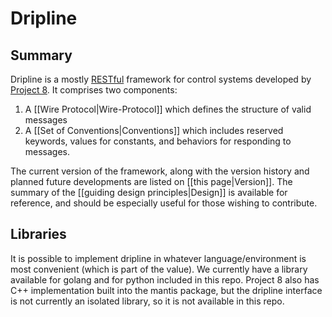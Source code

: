 # Dripline

## Summary

Dripline is a mostly [RESTful](https://ics.uci.edu/~fielding/pubs/dissertation/rest_arch_style.htm) framework for control systems developed by [Project 8](http://www.project8.org).
It comprises two components:  

1. A [[Wire Protocol|Wire-Protocol]] which defines the structure of valid messages
2. A [[Set of Conventions|Conventions]] which includes reserved keywords, values for constants, and behaviors for responding to messages.

The current version of the framework, along with the version history and planned future developments are listed on [[this page|Version]].  The summary of the [[guiding design principles|Design]] is available for reference, and should be especially useful for those wishing to contribute.

## Libraries
It is possible to implement dripline in whatever language/environment is most convenient (which is part of the value). We currently have a library available for golang and for python included in this repo. Project 8 also has C++ implementation built into the mantis package, but the dripline interface is not currently an isolated library, so it is not available in this repo.
